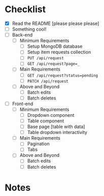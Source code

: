 # Checklist

<!-- Make sure you fill out this checklist with what you've done before submitting! -->

- [x] Read the README [please please please]
- [ ] Something cool!
- [ ] Back-end
  - [ ] Minimum Requirements
    - [ ] Setup MongoDB database
    - [ ] Setup item requests collection
    - [ ] `PUT /api/request`
    - [ ] `GET /api/request?page=_`
  - [ ] Main Requirements
    - [ ] `GET /api/request?status=pending`
    - [ ] `PATCH /api/request`
  - [ ] Above and Beyond
    - [ ] Batch edits
    - [ ] Batch deletes
- [ ] Front-end
  - [ ] Minimum Requirements
    - [ ] Dropdown component
    - [ ] Table component
    - [ ] Base page [table with data]
    - [ ] Table dropdown interactivity
  - [ ] Main Requirements
    - [ ] Pagination
    - [ ] Tabs
  - [ ] Above and Beyond
    - [ ] Batch edits
    - [ ] Batch deletes

# Notes

<!-- Notes go here -->
